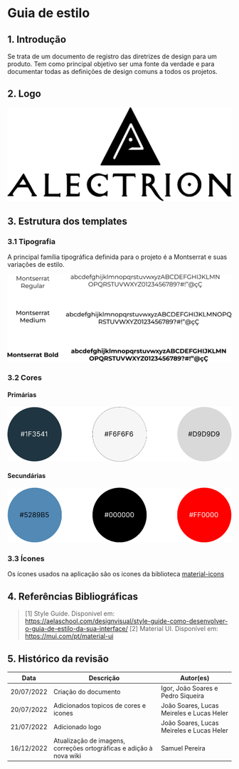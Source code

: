 # Guia de estilo

## 1. Introdução
Se trata de um documento de registro das diretrizes de design para um produto.
Tem como principal objetivo ser uma fonte da verdade e para documentar todas as definições de design comuns a todos os projetos.

## 2. Logo
![Logo](../assets/guia-de-estilo/AlectrionLogo.svg)

## 3. Estrutura dos templates
### 3.1 Tipografia
A principal família tipográfica definida para o projeto é a Montserrat e suas variações de estilo.

![Tipografia](../assets/guia-de-estilo/tipografia.png)

### 3.2 Cores
#### Primárias
![Cores principais](../assets/guia-de-estilo/primarias.png)

#### Secundárias
![Cores secundárias](../assets/guia-de-estilo/secundarias.png)

### 3.3 Ícones

Os ícones usados na aplicação são os icones da biblioteca [material-icons](https://mui.com/pt/material-ui/material-icons/)


## 4. Referências Bibliográficas
> [1] Style Guide. Disponivel em: https://aelaschool.com/designvisual/style-guide-como-desenvolver-o-guia-de-estilo-da-sua-interface/
> [2] Material UI. Disponível em: https://mui.com/pt/material-ui

## 5. Histórico da revisão
|**Data**|**Descrição**|**Autor(es)**|
|--------|-------------|-------------|
| 20/07/2022 | Criação do documento | Igor, João Soares e Pedro Siqueira |
| 20/07/2022 | Adicionados topicos de cores e icones | João Soares, Lucas Meireles e Lucas Heler |
| 21/07/2022 | Adicionado logo | João Soares, Lucas Meireles e Lucas Heler |
| 16/12/2022 | Atualização de imagens, correções ortográficas e adição à nova wiki | Samuel Pereira |